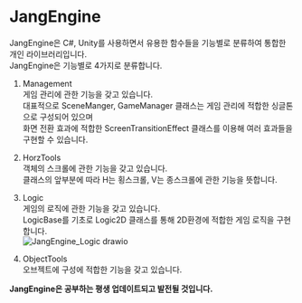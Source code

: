 # JangEngine

JangEngine은 C#, Unity를 사용하면서 유용한 함수들을 기능별로 분류하여 통합한 개인 라이브러리입니다.</br>
JangEngine은 기능별로 4가지로 분류합니다.</br>

1. Management</br>
게임 관리에 관한 기능을 갖고 있습니다.</br>
대표적으로 SceneManger, GameManager 클래스는 게임 관리에 적합한 싱글톤으로 구성되어 있으며 </br>
화면 전환 효과에 적합한 ScreenTransitionEffect 클래스를 이용해 여러 효과들을 구현할 수 있습니다.</br>

2. HorzTools</br>
객체의 스크롤에 관한 기능을 갖고 있습니다.</br>
클래스의 앞부분에 따라 H는 횡스크롤, V는 종스크롤에 관한 기능을 뜻합니다.</br>

3. Logic</br>
게임의 로직에 관한 기능을 갖고 있습니다.</br>
LogicBase를 기초로 Logic2D 클래스를 통해 2D환경에 적합한 게임 로직을 구현합니다.</br>
![JangEngine_Logic drawio](https://github.com/user-attachments/assets/1691215f-df68-487b-a4c4-f53cf00fadff)

4. ObjectTools</br>
오브젝트에 구성에 적합한 기능을 갖고 있습니다.</br>

<b>JangEngine은 공부하는 평생 업데이트되고 발전될 것입니다.</b>
